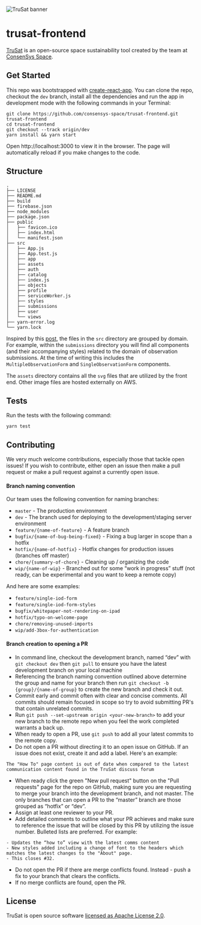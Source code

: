 ![TruSat banner](https://trusat-assets.s3.amazonaws.com/readme-banner.jpg)

# trusat-frontend

[TruSat](https://trusat.org) is an open-source space sustainability tool created by the team at [ConsenSys Space](https://consensys.space).

## Get Started

This repo was bootstrapped with [create-react-app](https://github.com/facebook/create-react-app). You can clone the repo, checkout the `dev` branch, install all the dependencies and run the app in development mode with the following commands in your Terminal:

```
git clone https://github.com/consensys-space/trusat-frontend.git trusat-frontend
cd trusat-frontend
git checkout --track origin/dev
yarn install && yarn start
```

Open http://localhost:3000 to view it in the browser. The page will automatically reload if you make changes to the code.

## Structure

```
.
├── LICENSE
├── README.md
├── build
├── firebase.json
├── node_modules
├── package.json
├── public
│   ├── favicon.ico
│   ├── index.html
│   └── manifest.json
├── src
│   ├── App.js
│   ├── App.test.js
│   ├── app
│   ├── assets
│   ├── auth
│   ├── catalog
│   ├── index.js
│   ├── objects
│   ├── profile
│   ├── serviceWorker.js
│   ├── styles
│   ├── submissions
│   ├── user
│   └── views
├── yarn-error.log
└── yarn.lock
```

Inspired by this [post](https://marmelab.com/blog/2015/12/17/react-directory-structure.html), the files in the `src` directory are grouped by domain. For example, within the `submissions` directory you will find all components (and their accompanying styles) related to the domain of observation submissions. At the time of writing this includes the `MultipleObservationForm` and `SingleObservationForm` components.

The `assets` directory contains all the `svg` files that are utilized by the front end. Other image files are hosted externally on AWS.

## Tests

Run the tests with the following command:

```
yarn test
```

## Contributing

We very much welcome contributions, especially those that tackle open issues! If you wish to contribute, either open an issue then make a pull request or make a pull request against a currently open issue.

#### Branch naming convention

Our team uses the following convention for naming branches:

- `master` - The production environment
- `dev` - The branch used for deploying to the development/staging server environment
- `feature/{name-of-feature}` - A feature branch
- `bugfix/{name-of-bug-being-fixed}` - Fixing a bug larger in scope than a hotfix
- `hotfix/{name-of-hotfix}` - Hotfix changes for production issues (branches off master)
- `chore/{summary-of-chore}` - Cleaning up / organizing the code
- `wip/{name-of-wip}` - Branched out for some “work in progress” stuff (not ready, can be experimental and you want to keep a remote copy)

And here are some examples:

- `feature/single-iod-form`
- `feature/single-iod-form-styles`
- `bugfix/whitepaper-not-rendering-on-ipad`
- `hotfix/typo-on-welcome-page`
- `chore/removing-unused-imports`
- `wip/add-3box-for-authentication`

#### Branch creation to opening a PR

- In command line, checkout the development branch, named “dev” with `git checkout dev` then `git pull` to ensure you have the latest development branch on your local machine
- Referencing the branch naming convention outlined above determine the group and name for your branch then run `git checkout -b {group}/{name-of-group}` to create the new branch and check it out.
- Commit early and commit often with clear and concise comments. All commits should remain focused in scope so try to avoid submitting PR's that contain unrelated commits.
- Run `git push --set-upstream origin <your-new-branch>` to add your new branch to the remote repo when you feel the work completed warrants a back up.
- When ready to open a PR, use `git push` to add all your latest commits to the remote copy.
- Do not open a PR without directing it to an open issue on GitHub. If an issue does not exist, create it and add a label. Here's an example:

```
The "How To" page content is out of date when compared to the latest communication content found in the TruSat discuss forum
```

- When ready click the green "New pull request" button on the "Pull requests" page for the repo on GitHub, making sure you are requesting to merge your branch into the development branch, and not master. The only branches that can open a PR to the “master” branch are those grouped as “hotfix” or “dev”.
- Assign at least one reviewer to your PR.
- Add detailed comments to outline what your PR achieves and make sure to reference the issue that will be closed by this PR by utilizing the issue number. Bulleted lists are preferred. For example:

```
- Updates the “how to” view with the latest comms content
- New styles added including a change of font to the headers which matches the latest changes to the "About" page.
- This closes #32.
```

- Do not open the PR if there are merge conflicts found. Instead - push a fix to your branch that clears the conflicts.
- If no merge conflicts are found, open the PR.

## License

TruSat is open source software [licensed as Apache License 2.0](https://github.com/consensys-space/trusat-frontend/blob/master/LICENSE).
